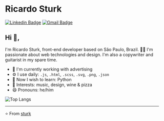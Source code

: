 # Ricardo Sturk 
[![Linkedin Badge](https://img.shields.io/badge/-rsturk-blue?style=flat-square&logo=Linkedin&logoColor=white&link=https://www.linkedin.com/in/rsturk87/)](https://www.linkedin.com/in/rsturk87/) [![Gmail Badge](https://img.shields.io/badge/-sturk.ru@gmail.com-c14438?style=flat-square&logo=Gmail&logoColor=white&link=mailto:sturk.ru@gmail.com)](mailto:sturk.ru@gmail.com)

## Hi 👋, 
I'm Ricardo Sturk, front-end developer based on São Paulo, Brazil. 👨‍💻 I'm passionate about web technologies and design. I'm also a copywriter and guitarist in my spare time. 

- 🏢 I'm currently working with advertising
- ⚙️ I use daily: `.js`, `.html`, `.scss`, `.svg`, `.png`, `.json`
- 🌱 Now I wish to learn: Python
- 💜 Interests: music, design, wine & pizza
- 😄 Pronouns: he/him

![Top Langs](https://github-readme-stats.vercel.app/api/top-langs/?username=rsturk87)

---
⭐️ From [sturk](https://github.com/rsturk87)

